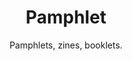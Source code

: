 ---
layout: art
title: Pamphlet
subtitle: Pamphlets, zines, booklets.
permalink: /art/tags/pamphlet/
tag: pamphlet
pagination:
  enabled: true
  tag: [pamphlet]
---